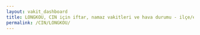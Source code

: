 ```yaml
---
layout: vakit_dashboard
title: LONGKOU, CIN için iftar, namaz vakitleri ve hava durumu - ilçe/eyalet seç
permalink: /CIN/LONGKOU/
---
```


<script type="text/javascript">
  var GLOBAL_COUNTRY = 'CIN';
  var GLOBAL_CITY = 'LONGKOU';
  var GLOBAL_STATE = '';
  var lat = 72;
  var lon = 21;
</script>
